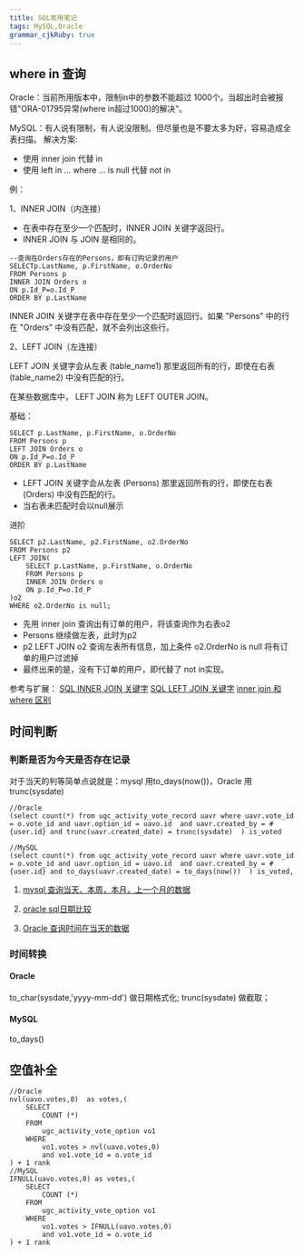 ```yaml
---
title: SQL常用笔记
tags: MySQL,Oracle
grammar_cjkRuby: true
---
```

## where in 查询
Oracle：当前所用版本中，限制in中的参数不能超过 1000个。当超出时会被报错"ORA-01795异常(where in超过1000)的解决"。

MySQL：有人说有限制，有人说没限制。但尽量也是不要太多为好，容易造成全表扫描。
解决方案:
- 使用 inner join 代替 in
- 使用 left in ... where ... is null 代替 not in

例：

1、INNER JOIN（内连接）

- 在表中存在至少一个匹配时，INNER JOIN 关键字返回行。
- INNER JOIN 与 JOIN 是相同的。

```
--查询在Orders存在的Persons，即有订购记录的用户
SELECTp.LastName, p.FirstName, o.OrderNo
FROM Persons p
INNER JOIN Orders o
ON p.Id_P=o.Id_P
ORDER BY p.LastName
```
INNER JOIN 关键字在表中存在至少一个匹配时返回行。如果 "Persons" 中的行在 "Orders" 中没有匹配，就不会列出这些行。

2、LEFT JOIN（左连接）

LEFT JOIN 关键字会从左表 (table_name1) 那里返回所有的行，即使在右表 (table_name2) 中没有匹配的行。

在某些数据库中， LEFT JOIN 称为 LEFT OUTER JOIN。

基础：
```
SELECT p.LastName, p.FirstName, o.OrderNo
FROM Persons p
LEFT JOIN Orders o
ON p.Id_P=o.Id_P
ORDER BY p.LastName
```
- LEFT JOIN 关键字会从左表 (Persons) 那里返回所有的行，即使在右表 (Orders) 中没有匹配的行。 
- 当右表未匹配时会以null展示

进阶
```
SELECT p2.LastName, p2.FirstName, o2.OrderNo
FROM Persons p2
LEFT JOIN(
	SELECT p.LastName, p.FirstName, o.OrderNo
	FROM Persons p
	INNER JOIN Orders o
	ON p.Id_P=o.Id_P
)o2
WHERE o2.OrderNo is null;
```
- 先用 inner join 查询出有订单的用户，将该查询作为右表o2
- Persons 继续做左表，此时为p2
- p2 LEFT JOIN o2 查询左表所有信息，加上条件 o2.OrderNo is null 将有订单的用户过滤掉
- 最终出来的是，没有下订单的用户，即代替了 not in实现。

参考与扩展：
[SQL INNER JOIN 关键字](http://www.w3school.com.cn/sql/sql_join_inner.asp)
[SQL LEFT JOIN 关键字](http://www.w3school.com.cn/sql/sql_join_left.asp)
[inner join 和where 区别](https://blog.csdn.net/qingtanlang/article/details/2133816)

## 时间判断

### 判断是否为今天是否存在记录
对于当天的判等简单点说就是：mysql 用to_days(now())，Oracle 用trunc(sysdate)
```
//Oracle
(select count(*) from ugc_activity_vote_record uavr where uavr.vote_id = o.vote_id and uavr.option_id = uavo.id  and uavr.created_by = #{user.id} and trunc(uavr.created_date) = trunc(sysdate)  ) is_voted

//MySQL
(select count(*) from ugc_activity_vote_record uavr where uavr.vote_id = o.vote_id and uavr.option_id = uavo.id  and uavr.created_by = #{user.id} and to_days(uavr.created_date) = to_days(now())  ) is_voted,

```
1. [mysql 查询当天、本周，本月，上一个月的数据](https://www.cnblogs.com/benefitworld/p/5832897.html)

2. [oracle sql日期比较](https://www.cnblogs.com/lanblogs/p/3257551.html)

3. [Oracle 查询时间在当天的数据](https://www.cnblogs.com/simeone/p/4189264.html)

### 时间转换

#### Oracle
to_char(sysdate,'yyyy-mm-dd') 做日期格式化;
trunc(sysdate) 做截取；
#### MySQL
to_days()

## 空值补全

```
//Oracle
nvl(uavo.votes,0)  as votes,(
	SELECT
		COUNT (*)
	FROM
		ugc_activity_vote_option vo1
	WHERE
		vo1.votes > nvl(uavo.votes,0)
		and vo1.vote_id = o.vote_id
) + 1 rank
//MySQL
IFNULL(uavo.votes,0) as votes,(
	SELECT
		COUNT (*)
	FROM
		ugc_activity_vote_option vo1
	WHERE
		vo1.votes > IFNULL(uavo.votes,0)
		and vo1.vote_id = o.vote_id
) + 1 rank
```
